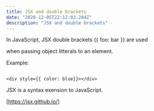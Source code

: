 ```yaml
---
title: JSX and double brackets
date: "2020-12-05T22:12:03.284Z"
description: "JSX and double brackets"
---
```



In JavaScript, JSX double brackets {{ foo: bar }} are used 

when passing object litterals to an element.


Example: 

```

<div style={{ color: blue}}></div>

```


JSX is a syntax exension to JavaScript.


[https://jsx.github.io/]